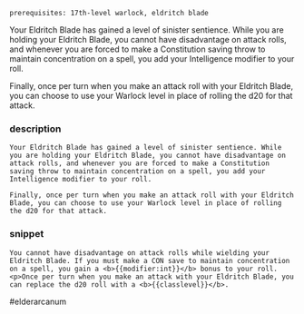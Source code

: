 `prerequisites: 17th-level warlock, eldritch blade`

Your Eldritch Blade has gained a level of sinister sentience. While you are holding your Eldritch Blade, you cannot have disadvantage on attack rolls, and whenever you are forced to make a Constitution saving throw to maintain concentration on a spell, you add your Intelligence modifier to your roll.

Finally, once per turn when you make an attack roll with your Eldritch Blade, you can choose to use your Warlock level in place of rolling the d20 for that attack.
### description
```
Your Eldritch Blade has gained a level of sinister sentience. While you are holding your Eldritch Blade, you cannot have disadvantage on attack rolls, and whenever you are forced to make a Constitution saving throw to maintain concentration on a spell, you add your Intelligence modifier to your roll.

Finally, once per turn when you make an attack roll with your Eldritch Blade, you can choose to use your Warlock level in place of rolling the d20 for that attack.
```

### snippet
```
You cannot have disadvantage on attack rolls while wielding your Eldritch Blade. If you must make a CON save to maintain concentration on a spell, you gain a <b>{{modifier:int}}</b> bonus to your roll.
<p>Once per turn when you make an attack with your Eldritch Blade, you can replace the d20 roll with a <b>{{classlevel}}</b>.
```

#elderarcanum
